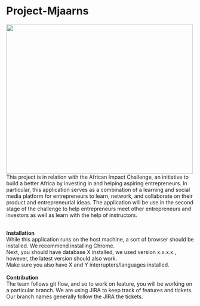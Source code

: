 # Project-Mjaarns
<img src="https://images.squarespace-cdn.com/content/5959429eff7c50228e412bf1/1607561881703-9EE9CN7L551HJPITP9XB/AII+LOGO.png?format=1500w&content-type=image%2Fpng" width="500" height="400">
This project is in relation with the African Impact Challenge, an initiative to build a better Africa by investing in and helping aspiring entrepreneurs.
In particular, this application serves as a combination of a learning and social media platform for entrepreneurs to learn, network, and collaborate on their product and entrepreneurial ideas.
The application will be use in the second stage of the challenge to help entrepreneurs meet other entrepreneurs and investors as well as learn with the help of instructors.<br />
<br />

**Installation**<br />
While this application runs on the host machine, a sort of browser should be installed. We recommend installing Chrome.<br />
Next, you should have database X installed, we used version x.x.x.x., however, the latest version should also work.<br />
Make sure you also have X and Y interrupters/languages installed.<br />
<br />
**Contribution**<br />
The team follows git flow, and so to work on feature, you will be working on a particular branch. We are using JIRA to keep track of features and tickets.<br />
Our branch names generally follow the JIRA the tickets.<br />

